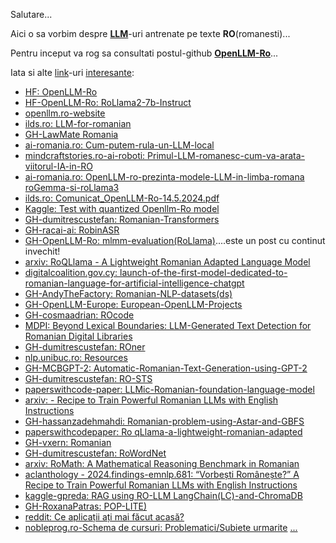 Salutare...

Aici o sa vorbim despre [**LLM**](https://github.com/NVIDIA/NeMo-Guardrails)-uri antrenate pe texte **RO**(romanesti)...

Pentru inceput va rog sa consultati postul-github [**OpenLLM-Ro**](https://github.com/OpenLLM-Ro)...

Iata si alte [link](https://www.reddit.com/r/programare/comments/1h2mnhz/alternativa_open_souce_pt_github_copilot/)-uri [interesante](https://www.facebook.com/groups/HomeAssistantRomania/):

 - [HF: OpenLLM-Ro](https://huggingface.co/OpenLLM-Ro)
 - [HF-OpenLLM-Ro: RoLlama2-7b-Instruct](https://huggingface.co/OpenLLM-Ro/RoLlama2-7b-Instruct)
 - [openllm.ro-website](https://openllm.ro/)
 - [ilds.ro: LLM-for-romanian](https://ilds.ro/llm-for-romanian/)
 - [GH-LawMate Romania](https://github.com/DorobantuDiana/Legal-LLM)
 - [ai-romania.ro: Cum-putem-rula-un-LLM-local](https://ai-romania.ro/cum-putem-rula-un-llm-local/)
 - [mindcraftstories.ro-ai-roboti: Primul-LLM-romanesc-cum-va-arata-viitorul-IA-in-RO](https://mindcraftstories.ro/ai-roboti/primul-llm-romanesc-cum-va-arata-viitorul-inteligentei-artificiale-in-romania/)
 - [ai-romania.ro: OpenLLM-ro-prezinta-modele-LLM-in-limba-romana roGemma-si-roLlama3](https://ai-romania.ro/openllm-ro-prezinta-modele-llm-in-limba-romana-rogemma-si-rollama3/)
 - [ilds.ro: Comunicat_OpenLLM-Ro-14.5.2024.pdf](https://ilds.ro/wp-content/uploads/2024/05/Comunicat_OpenLLM-Ro-14.5.2024.pdf)
 - [Kaggle: Test with quantized Openllm-Ro model](https://www.kaggle.com/code/gpreda/test-with-quantized-openllm-ro-model)
 - [GH-dumitrescustefan: Romanian-Transformers](https://github.com/dumitrescustefan/Romanian-Transformers)
 - [GH-racai-ai: RobinASR](https://github.com/racai-ai/RobinASR)
 - [GH-OpenLLM-Ro: mlmm-evaluation(RoLlama)](https://github.com/OpenLLM-Ro/mlmm-evaluation)....este un post cu continut invechit!
 - [arxiv: RoQLlama - A Lightweight Romanian Adapted Language Model](https://arxiv.org/html/2410.04269v1)
 - [digitalcoalition.gov.cy: launch-of-the-first-model-dedicated-to-romanian-language-for-artificial-intelligence-chatgpt](https://digitalcoalition.gov.cy/article/launch-of-the-first-model-dedicated-to-romanian-language-for-artificial-intelligence-chatgpt/)
 - [GH-AndyTheFactory: Romanian-NLP-datasets(ds)](https://github.com/AndyTheFactory/romanian-nlp-datasets)
 - [GH-OpenLLM-Europe: European-OpenLLM-Projects](https://github.com/OpenLLM-Europe/European-OpenLLM-Projects)
 - [GH-cosmaadrian: ROcode](https://github.com/cosmaadrian/rocode)
 - [MDPI: Beyond Lexical Boundaries: LLM-Generated Text Detection for Romanian Digital Libraries](https://www.mdpi.com/1999-5903/16/2/41)
 - [GH-dumitrescustefan: ROner](https://github.com/dumitrescustefan/roner)
 - [nlp.unibuc.ro: Resources](https://nlp.unibuc.ro/resources.html)
 - [GH-MCBGPT-2: Automatic-Romanian-Text-Generation-using-GPT-2](https://github.com/MCBGPT-2/Automatic-Romanian-Text-Generation-using-GPT-2)
 - [GH-dumitrescustefan: RO-STS](https://github.com/dumitrescustefan/RO-STS)
 - [paperswithcode-paper: LLMic-Romanian-foundation-language-model](https://paperswithcode.com/paper/llmic-romanian-foundation-language-model)
 - [arxiv: - Recipe to Train Powerful Romanian LLMs with English Instructions](https://arxiv.org/html/2406.18266)
 - [GH-hassanzadehmahdi: Romanian-problem-using-Astar-and-GBFS](https://github.com/hassanzadehmahdi/Romanian-problem-using-Astar-and-GBFS)
 - [paperswithcodepaper: Ro qLlama-a-lightweight-romanian-adapted](https://paperswithcode.com/paper/roqllama-a-lightweight-romanian-adapted)
 - [GH-vxern: Romanian](https://github.com/vxern/romanian)
 - [GH-dumitrescustefan: RoWordNet](https://github.com/dumitrescustefan/RoWordNet)
 - [arxiv: RoMath: A Mathematical Reasoning Benchmark in Romanian](https://arxiv.org/html/2409.11074v2)
 - [aclanthology - 2024.findings-emnlp.681: “Vorbești Românește?” A Recipe to Train Powerful Romanian LLMs with English Instructions](https://aclanthology.org/2024.findings-emnlp.681/)
 - [kaggle-gpreda: RAG using RO-LLM LangChain(LC)-and-ChromaDB](https://www.kaggle.com/code/gpreda/rag-using-ro-llm-langchain-and-chromadb)
 - [GH-RoxanaPatras: POP-LITE)](https://github.com/RoxanaPatras/POP-LITE)
 - [reddit: Ce aplicații ați mai făcut acasă?](https://www.reddit.com/r/programare/comments/1i82i43/ce_aplica%C8%9Bii_a%C8%9Bi_mai_f%C4%83cut_acas%C4%83/)
 - [nobleprog.ro-Schema de cursuri: Problematici/Subiete urmarite](https://www.nobleprog.ro/cc/genpreaidev) 
   [...](https://www.nvidia.com/ro-ro/ai-on-rtx/chatrtx/)

